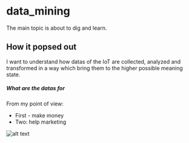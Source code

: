 # data_mining
The main topic is about to dig and learn.

## How it popsed out

I want to understand how datas of the IoT are collected, analyzed and transformed in a way which bring them to the higher possible meaning state.

##### What are the datas for

From my point of view:
- First - make money
- Two: help marketing

![alt text](https://drive.google.com/file/d/1QME0Uvml6FkAJ_KZF4baPgZMOdre2sY4/view?usp=sharing)
